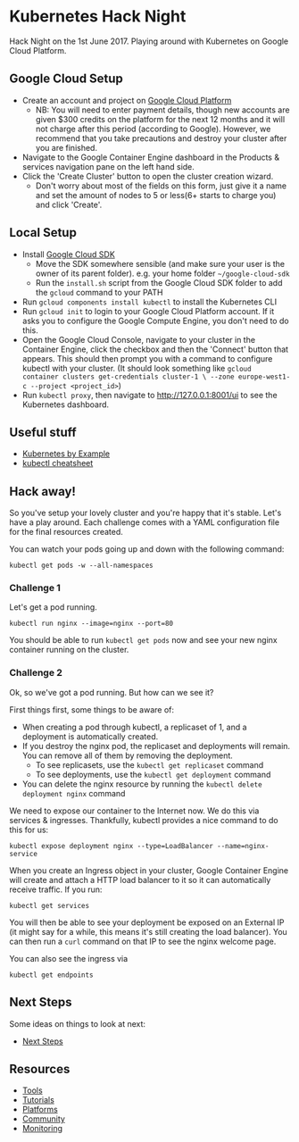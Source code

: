 # Kubernetes Hack Night

Hack Night on the 1st June 2017. Playing around with Kubernetes on Google Cloud Platform.

## Google Cloud Setup

* Create an account and project on [Google Cloud Platform](https://cloud.google.com/)
  * NB: You will need to enter payment details, though new accounts are given $300 credits on the platform for the next 12 months and it will not charge after this period (according to Google). However, we recommend that you take precautions and destroy your cluster after you are finished.
* Navigate to the Google Container Engine dashboard in the Products & services navigation pane on the left hand side.
* Click the 'Create Cluster' button to open the cluster creation wizard.
  * Don't worry about most of the fields on this form, just give it a name and set the amount of nodes to 5 or less(6+ starts to charge you) and click 'Create'.

## Local Setup

* Install [Google Cloud SDK](https://cloud.google.com/sdk/)
  * Move the SDK somewhere sensible (and make sure your user is the owner of its parent folder). e.g. your home folder `~/google-cloud-sdk`
  * Run the `install.sh` script from the Google Cloud SDK folder to add the `gcloud` command to your PATH
* Run `gcloud components install kubectl` to install the Kubernetes CLI
* Run `gcloud init` to login to your Google Cloud Platform account. If it asks you to configure the Google Compute Engine, you don't need to do this.
* Open the Google Cloud Console, navigate to your cluster in the Container Engine, click the checkbox and then the 'Connect' button that appears. This should then prompt you with a command to configure kubectl with your cluster. (It should look something like `gcloud container clusters get-credentials cluster-1 \
    --zone europe-west1-c --project <project_id>`)
* Run `kubectl proxy`, then navigate to http://127.0.0.1:8001/ui to see the Kubernetes dashboard.

## Useful stuff

* [Kubernetes by Example](http://kubernetesbyexample.com/)
* [kubectl cheatsheet](https://kubernetes.io/docs/user-guide/kubectl-cheatsheet/)

## Hack away!

So you've setup your lovely cluster and you're happy that it's stable. Let's have a play around. Each challenge comes with a YAML configuration file for the final resources created.

You can watch your pods going up and down with the following command:

`kubectl get pods -w --all-namespaces`

### Challenge 1

Let's get a pod running.

`kubectl run nginx --image=nginx --port=80`

You should be able to run `kubectl get pods` now and see your new nginx container running on the cluster.

### Challenge 2

Ok, so we've got a pod running. But how can we see it?

First things first, some things to be aware of:
* When creating a pod through kubectl, a replicaset of 1, and a deployment is automatically created.
* If you destroy the nginx pod, the replicaset and deployments will remain. You can remove all of them by removing the deployment.
  * To see replicasets, use the `kubectl get replicaset` command
  * To see deployments, use the `kubectl get deployment` command
* You can delete the nginx resource by running the `kubectl delete deployment nginx` command

We need to expose our container to the Internet now. We do this via services & ingresses. Thankfully, kubectl provides a nice command to do this for us:

`kubectl expose deployment nginx --type=LoadBalancer --name=nginx-service`

When you create an Ingress object in your cluster, Google Container Engine will create and attach a HTTP load balancer to it so it can automatically receive traffic. If you run:

`kubectl get services`

You will then be able to see your deployment be exposed on an External IP (it might say <pending> for a while, this means it's still creating the load balancer). You can then run a `curl` command on that IP to see the nginx welcome page.

You can also see the ingress via

`kubectl get endpoints`


## Next Steps

Some ideas on things to look at next:

* [Next Steps](NEXTSTEPS.md)

## Resources

* [Tools](resources/tools.md)
* [Tutorials](resources/tutorials.md)
* [Platforms](resources/platforms.md)
* [Community](resources/community.md)
* [Monitoring](resources/monitoring.md)
